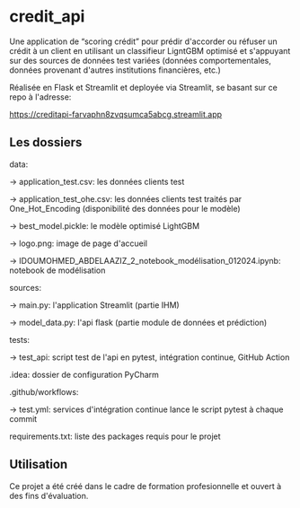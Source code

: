 # credit_api

Une application de “scoring crédit” pour prédir d'accorder ou réfuser un crédit à un client en utilisant un classifieur LigntGBM optimisé et s'appuyant sur des sources de données test variées (données comportementales, données provenant d'autres institutions financières, etc.)

Réalisée en Flask et Streamlit et deployée via Streamlit, se basant sur ce repo à l'adresse:

https://creditapi-farvaphn8zvqsumca5abcg.streamlit.app

## Les dossiers

data:

-> application_test.csv: les données clients test

-> application_test_ohe.csv: les données clients test traités par One_Hot_Encoding (disponibilité des données pour le modèle)
  
-> best_model.pickle: le modèle optimisé LightGBM
  
-> logo.png: image de page d'accueil

-> IDOUMOHMED_ABDELAAZIZ_2_notebook_modélisation_012024.ipynb: notebook de modélisation 
  
sources:

-> main.py: l'application Streamlit (partie IHM)

-> model_data.py: l'api flask (partie module de données et prédiction)
  
tests:

-> test_api: script test de l'api en pytest, intégration continue, GitHub Action
  
.idea: dossier de configuration PyCharm

.github/workflows:

-> test.yml: services d'intégration continue lance le script pytest à chaque commit
  
requirements.txt: liste des packages requis pour le projet

## Utilisation

Ce projet a été créé dans le cadre de formation profesionnelle et ouvert à des fins d'évaluation.
